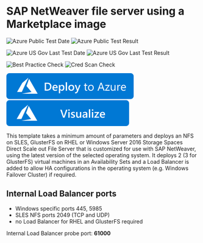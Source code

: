 # SAP NetWeaver file server using a Marketplace image

![Azure Public Test Date](https://azurequickstartsservice.blob.core.windows.net/badges/sap-file-server-md/PublicLastTestDate.svg)
![Azure Public Test Result](https://azurequickstartsservice.blob.core.windows.net/badges/sap-file-server-md/PublicDeployment.svg)

![Azure US Gov Last Test Date](https://azurequickstartsservice.blob.core.windows.net/badges/sap-file-server-md/FairfaxLastTestDate.svg)
![Azure US Gov Last Test Result](https://azurequickstartsservice.blob.core.windows.net/badges/sap-file-server-md/FairfaxDeployment.svg)

![Best Practice Check](https://azurequickstartsservice.blob.core.windows.net/badges/sap-file-server-md/BestPracticeResult.svg)
![Cred Scan Check](https://azurequickstartsservice.blob.core.windows.net/badges/sap-file-server-md/CredScanResult.svg)

[![Deploy To Azure](https://raw.githubusercontent.com/Azure/azure-quickstart-templates/master/1-CONTRIBUTION-GUIDE/images/deploytoazure.svg?sanitize=true)](https://portal.azure.com/#create/Microsoft.Template/uri/https%3A%2F%2Fraw.githubusercontent.com%2FAzure%2Fazure-quickstart-templates%2Fmaster%2Fsap-file-server-md%2Fazuredeploy.json)
[![Visualize](https://raw.githubusercontent.com/Azure/azure-quickstart-templates/master/1-CONTRIBUTION-GUIDE/images/visualizebutton.svg?sanitize=true)](http://armviz.io/#/?load=https%3A%2F%2Fraw.githubusercontent.com%2FAzure%2Fazure-quickstart-templates%2Fmaster%2Fsap-file-server-md%2Fazuredeploy.json)

This template takes a minimum amount of parameters and deploys an NFS on SLES,
GlusterFS on RHEL or Windows Server 2016 Storage Spaces Direct Scale out File
Server that is customized for use with SAP NetWeaver, using the latest version
of the selected operating system. It deploys 2 (3 for GlusterFS) virtual
machines in an Availability Sets and a Load Balancer is added to allow HA
configurations in the operating system (e.g. Windows Failover Cluster) if
required.

## Internal Load Balancer ports

- Windows specific ports 445, 5985
- SLES NFS ports 2049 (TCP and UDP)
- no Load Balancer for RHEL and GlusterFS required

Internal Load Balancer probe port: **61000**
